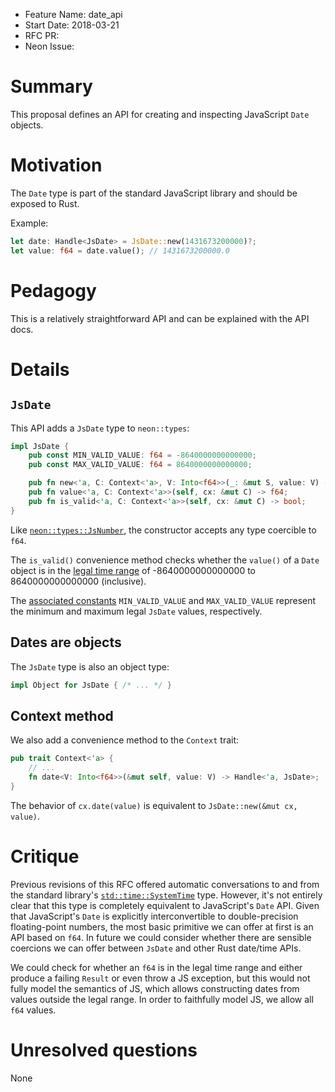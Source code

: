 - Feature Name: date_api
- Start Date: 2018-03-21
- RFC PR: 
- Neon Issue: 

# Summary
[summary]: #summary

This proposal defines an API for creating and inspecting JavaScript `Date` objects.

# Motivation
[motivation]: #motivation

The `Date` type is part of the standard JavaScript library and should be exposed to Rust.

Example:

```rust
let date: Handle<JsDate> = JsDate::new(1431673200000)?;
let value: f64 = date.value(); // 1431673200000.0
```

# Pedagogy
[pedagogy]: #pedagogy

This is a relatively straightforward API and can be explained with the API docs.

# Details
[details]: #details

## `JsDate`

This API adds a `JsDate` type to `neon::types`:

```rust
impl JsDate {
    pub const MIN_VALID_VALUE: f64 = -8640000000000000;
    pub const MAX_VALID_VALUE: f64 = 8640000000000000;

    pub fn new<'a, C: Context<'a>, V: Into<f64>>(_: &mut S, value: V) -> JsResult<JsDate>;
    pub fn value<'a, C: Context<'a>>(self, cx: &mut C) -> f64;
    pub fn is_valid<'a, C: Context<'a>>(self, cx: &mut C) -> bool;
}
```

Like [`neon::types::JsNumber`](https://docs.rs/neon/0.4.0/neon/types/struct.JsNumber.html), the constructor accepts any type coercible to `f64`.

The `is_valid()` convenience method checks whether the `value()` of a `Date` object is in the [legal time range](https://www.ecma-international.org/ecma-262/11.0/index.html#sec-time-values-and-time-range) of -8640000000000000 to 8640000000000000 (inclusive).

The [associated constants](https://doc.rust-lang.org/edition-guide/rust-2018/trait-system/associated-constants.html) `MIN_VALID_VALUE` and `MAX_VALID_VALUE` represent the minimum and maximum legal `JsDate` values, respectively.

## Dates are objects

The `JsDate` type is also an object type:

```rust
impl Object for JsDate { /* ... */ }
```

## Context method

We also add a convenience method to the `Context` trait:

```rust
pub trait Context<'a> {
    // ...
    fn date<V: Into<f64>>(&mut self, value: V) -> Handle<'a, JsDate>;
}
```

The behavior of `cx.date(value)` is equivalent to `JsDate::new(&mut cx, value)`.

# Critique
[critique]: #critique

Previous revisions of this RFC offered automatic conversations to and from the standard library's [`std::time::SystemTime`](https://doc.rust-lang.org/std/time/struct.SystemTime.html) type. However, it's not entirely clear that this type is completely equivalent to JavaScript's `Date` API. Given that JavaScript's `Date` is explicitly interconvertible to double-precision floating-point numbers, the most basic primitive we can offer at first is an API based on `f64`. In future we could consider whether there are sensible coercions we can offer between `JsDate` and other Rust date/time APIs.

We could check for whether an `f64` is in the legal time range and either produce a failing `Result` or even throw a JS exception, but this would not fully model the semantics of JS, which allows constructing dates from values outside the legal range. In order to faithfully model JS, we allow all `f64` values.

# Unresolved questions
[unresolved]: #unresolved-questions

None
